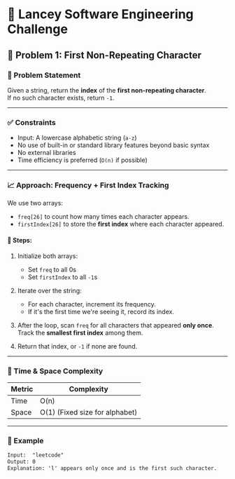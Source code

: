 # 🚀 Lancey Software Engineering Challenge

## 📌 Problem 1: First Non-Repeating Character

### 🧠 Problem Statement

Given a string, return the **index** of the **first non-repeating character**.  
If no such character exists, return `-1`.

---

### ✅ Constraints

- Input: A lowercase alphabetic string (`a-z`)
- No use of built-in or standard library features beyond basic syntax
- No external libraries
- Time efficiency is preferred (`O(n)` if possible)

---

### 📈 Approach: Frequency + First Index Tracking

We use two arrays:
- `freq[26]` to count how many times each character appears.
- `firstIndex[26]` to store the **first index** where each character appeared.

#### 🔁 Steps:

1. Initialize both arrays:  
   - Set `freq` to all 0s  
   - Set `firstIndex` to all `-1`s

2. Iterate over the string:
   - For each character, increment its frequency.
   - If it's the first time we're seeing it, record its index.

3. After the loop, scan `freq` for all characters that appeared **only once**.  
   Track the **smallest first index** among them.

4. Return that index, or `-1` if none are found.

---

### 🧮 Time & Space Complexity

| Metric        | Complexity |
|---------------|------------|
| Time          | O(n)       |
| Space         | O(1) (Fixed size for alphabet) |

---

### 🧪 Example

```txt
Input:  "leetcode"
Output: 0
Explanation: 'l' appears only once and is the first such character.
